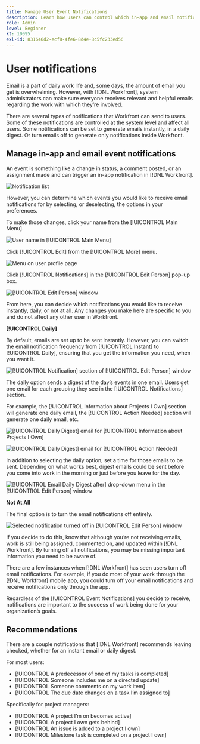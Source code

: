 ```yaml
---
title: Manage User Event Notifications
description: Learn how users can control which in-app and email notifications they receive so they're getting receive relevant, helpful emails regarding their work.
role: Admin
level: Beginner
kt: 10095
exl-id: 831646d2-ecf8-4fe6-8d4e-8c5fc233ed56
---
```

# User notifications

Email is a part of daily work life and, some days, the amount of email you get is overwhelming. However, with [!DNL Workfront], system administrators can make sure everyone receives relevant and helpful emails regarding the work with which they’re involved.

There are several types of notifications that Workfront can send to users. Some of these notifications are controlled at the system level and affect all users. Some notifications can be set to generate emails instantly, in a daily digest. Or turn emails off to generate only notifications inside Workfront.

## Manage in-app and email event notifications

An event is something like a change in status, a comment posted, or an assignment made and can trigger an in-app notification in [!DNL Workfront].

![Notification list](assets/admin-fund-user-notifications-01.png)

However, you can determine which events you would like to receive email notifications for by selecting, or deselecting, the options in your preferences.

To make those changes, click your name from the [!UICONTROL Main Menu].

![User name in [!UICONTROL Main Menu]](assets/admin-fund-user-notifications-02.png)

Click [!UICONTROL Edit] from the [!UICONTROL More] menu.

![Menu on user profile page](assets/admin-fund-user-notifications-03.png)

Click [!UICONTROL Notifications] in the [!UICONTROL Edit Person] pop-up box.

![[!UICONTROL Edit Person] window](assets/admin-fund-user-notifications-04.png)

From here, you can decide which notifications you would like to receive instantly, daily, or not at all. Any changes you make here are specific to you and do not affect any other user in Workfront.

**[!UICONTROL Daily]**

By default, emails are set up to be sent instantly. However, you can switch the email notification frequency from [!UICONTROL Instant] to [!UICONTROL Daily], ensuring that you get the information you need, when you want it.

![[!UICONTROL Notification] section of [!UICONTROL Edit Person] window](assets/admin-fund-user-notifications-05.png)

The daily option sends a digest of the day’s events in one email. Users get one email for each grouping they see in the [!UICONTROL Notifications] section. 

For example, the [!UICONTROL Information about Projects I Own] section will generate one daily email, the [!UICONTROL Action Needed] section will generate one daily email, etc.

![[!UICONTROL Daily Digest] email for [!UICONTROL Information about Projects I Own]](assets/admin-fund-user-notifications-06.png)

![[!UICONTROL Daily Digest] email for [!UICONTROL Action Needed]](assets/admin-fund-user-notifications-07.png)

In addition to selecting the daily option, set a time for those emails to be sent. Depending on what works best, digest emails could be sent before you come into work in the morning or just before you leave for the day.

![[!UICONTROL Email Daily Digest after] drop-down menu in the [!UICONTROL Edit Person] window](assets/admin-fund-user-notifications-08.png)

**Not At All**

The final option is to turn the email notifications off entirely. 

![Selected notification turned off in [!UICONTROL Edit Person] window](assets/admin-fund-user-notifications-09.png)

If you decide to do this, know that although you’re not receiving emails, work is still being assigned, commented on, and updated within [!DNL Workfront]. By turning off all notifications, you may be missing important information you need to be aware of.

There are a few instances when [!DNL Workfront] has seen users turn off email notifications. For example, if you do most of your work through the [!DNL Workfront] mobile app, you could turn off your email notifications and receive notifications only through the app.

Regardless of the [!UICONTROL Event Notifications] you decide to receive, notifications are important to the success of work being done for your organization’s goals.


## Recommendations

There are a couple notifications that [!DNL Workfront] recommends leaving checked, whether for an instant email or daily digest. 

For most users:

* [!UICONTROL A predecessor of one of my tasks is completed]
* [!UICONTROL Someone includes me on a directed update]
* [!UICONTROL Someone comments on my work item]
* [!UICONTROL The due date changes on a task I’m assigned to]
 

Specifically for project managers:

* [!UICONTROL A project I’m on becomes active]
* [!UICONTROL A project I own gets behind]
* [!UICONTROL An issue is added to a project I own]
* [!UICONTROL Milestone task is completed on a project I own]
 

<!---
learn more URLs
Email notifications
guide: manage your notifications
--->
